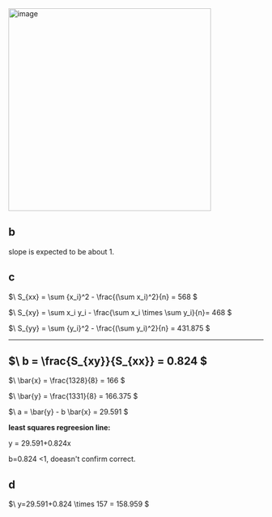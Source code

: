 <img width="400" alt="image" src="https://github.com/user-attachments/assets/a3fc6244-2dca-4f55-9a78-214b3d52f16f" />




## b
slope is expected to be about 1.

## c
$\ S_{xx} = \sum {x_i}^2 - \frac{(\sum x_i)^2}{n}  = 568 \$

$\ S_{xy} = \sum x_i y_i - \frac{\sum x_i \times \sum y_i}{n}= 468 \$

$\ S_{yy} = \sum {y_i}^2 - \frac{(\sum y_i)^2}{n}  = 431.875 \$

---------------------------------------------------------------------

$\ b = \frac{S_{xy}}{S_{xx}} = 0.824 \$
---------------------------------------------------------------------

$\ \bar{x} = \frac{1328}{8} = 166 \$

$\ \bar{y} = \frac{1331}{8} = 166.375 \$

$\ a = \bar{y} - b \bar{x} = 29.591 \$

**least squares regreesion line:**

 y = 29.591+0.824x 
 
b=0.824 <1, doeasn't confirm correct.

## d
$\ y=29.591+0.824 \times 157 = 158.959 \$

